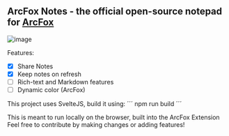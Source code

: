 ## ArcFox Notes - the official open-source notepad for [ArcFox](https://github.com/betterbrowser/arcfox)

![image](https://github.com/GuiMar10/quite-arc-note/assets/125166258/02fe8d10-e1bc-46d0-b741-c8e2cd6eb586)

Features:

- [x] Share Notes
- [x] Keep notes on refresh
- [ ] Rich-text and Markdown features
- [ ] Dynamic color (ArcFox)

This project uses SvelteJS, build it using:
´´´
npm run build
´´´

This is meant to run locally on the browser, built into the ArcFox Extension
Feel free to contribute by making changes or adding features!
